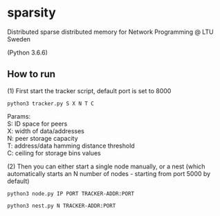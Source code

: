 # sparsity
Distributed sparse distributed memory for Network Programming @ LTU Sweden

(Python 3.6.6)

## How to run

(1) First start the tracker script, default port is set to 8000   
```
python3 tracker.py S X N T C
```
Params:   
  S:  ID space for peers   
  X:  width of data/addresses   
  N:  peer storage capacity   
  T:  address/data hamming distance threshold    
  C:  ceiling for storage bins values  
  
  
(2) Then you can either start a single node manually, or a nest (which automatically starts an N number of nodes - starting from port 5000 by default)   
```
python3 node.py IP PORT TRACKER-ADDR:PORT

python3 nest.py N TRACKER-ADDR:PORT
```


  
